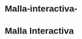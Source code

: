 # Malla-interactiva-
<!DOCTYPE html>
<html lang="es">
<head>
  <meta charset="UTF-8">
  <title>Malla Interactiva</title>
  <style>
    body { font-family: sans-serif; }
    .node { cursor: pointer; fill: #4CAF50; stroke: #fff; stroke-width: 1.5px; }
    .link { stroke: #999; stroke-opacity: 0.6; }
  </style>
</head>
<body>
  <h1>Malla Interactiva</h1>
  <svg width="960" height="600"></svg>

  <script src="https://d3js.org/d3.v7.min.js"></script>
  <script>
    const nodes = [
      { id: "Matemáticas I" },
      { id: "Física I" },
      { id: "Álgebra Lineal" },
      { id: "Matemáticas II" }
    ];

    const links = [
      { source: "Matemáticas I", target: "Matemáticas II" },
      { source: "Matemáticas I", target: "Física I" },
      { source: "Álgebra Lineal", target: "Física I" }
    ];

    const svg = d3.select("svg");
    const width = +svg.attr("width");
    const height = +svg.attr("height");

    const simulation = d3.forceSimulation(nodes)
      .force("link", d3.forceLink(links).id(d => d.id).distance(150))
      .force("charge", d3.forceManyBody().strength(-400))
      .force("center", d3.forceCenter(width / 2, height / 2));

    const link = svg.append("g")
      .attr("class", "links")
      .selectAll("line")
      .data(links)
      .join("line")
      .attr("class", "link");

    const node = svg.append("g")
      .attr("class", "nodes")
      .selectAll("circle")
      .data(nodes)
      .join("circle")
      .attr("class", "node")
      .attr("r", 20)
      .call(drag(simulation));

    const label = svg.append("g")
      .selectAll("text")
      .data(nodes)
      .join("text")
      .text(d => d.id)
      .attr("text-anchor", "middle")
      .attr("dy", 5);

    simulation.on("tick", () => {
      link
        .attr("x1", d => d.source.x)
        .attr("y1", d => d.source.y)
        .attr("x2", d => d.target.x)
        .attr("y2", d => d.target.y);

      node
        .attr("cx", d => d.x)
        .attr("cy", d => d.y);

      label
        .attr("x", d => d.x)
        .attr("y", d => d.y);
    });

    function drag(simulation) {
      return d3.drag()
        .on("start", event => {
          if (!event.active) simulation.alphaTarget(0.3).restart();
          event.subject.fx = event.subject.x;
          event.subject.fy = event.subject.y;
        })
        .on("drag", event => {
          event.subject.fx = event.x;
          event.subject.fy = event.y;
        })
        .on("end", event => {
          if (!event.active) simulation.alphaTarget(0);
          event.subject.fx = null;
          event.subject.fy = null;
        });
    }
  </script>
</body>
</html>
